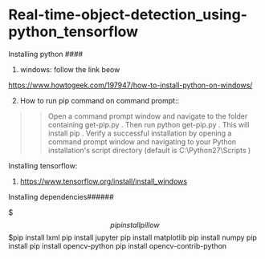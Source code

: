 # Real-time-object-detection_using-python_tensorflow

Installing python  ####

1. windows:
follow the link beow

https://www.howtogeek.com/197947/how-to-install-python-on-windows/



2. How to run pip command on command prompt::

>>Open a command prompt window and navigate to the folder containing get-pip.py . Then run python get-pip.py . This will install pip . Verify a successful installation by opening a command prompt window and navigating to your Python installation's script directory (default is C:\Python27\Scripts )





Installing tensorflow:

1. https://www.tensorflow.org/install/install_windows





Installing dependencies######

$$$pip install pillow
$$$pip install lxml
pip install jupyter
pip install matplotlib
pip install numpy
pip install 
pip install opencv-python
pip install opencv-contrib-python







